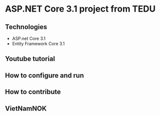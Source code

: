 # ASP.NET Core 3.1 project from TEDU
## Technologies
- ASP.net Core 3.1
- Entity Framework Core 3.1
## Youtube tutorial
## How to configure and run
## How to contribute
## VietNamNOK